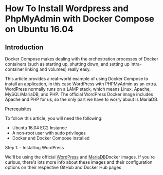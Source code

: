 # How To Install Wordpress and PhpMyAdmin with Docker Compose on Ubuntu 16.04

## Introduction

Docker Compose makes dealing with the orchestration processes of Docker containers (such as starting up, shutting down, and setting up intra-container linking and volumes) really easy.

This article provides a real-world example of using Docker Compose to install an application, in this case WordPress with PHPMyAdmin as an extra. WordPress normally runs on a LAMP stack, which means Linux, Apache, MySQL/MariaDB, and PHP. The official WordPress Docker image includes Apache and PHP for us, so the only part we have to worry about is MariaDB.

Prerequisites

To follow this article, you will need the following:

-	Ubuntu 16.04 EC2 Instance
-	A non-root user with sudo privileges
-	Docker and Docker Compose installed

Step 1:	-	Installing WordPress

We'll be using the official [WordPress](https://hub.docker.com/_/wordpress/]) and [MariaDB](https://hub.docker.com/_/mariadb/)Docker images. If you're curious, there's lots more info about these images and their configuration options on their respective GitHub and Docker Hub pages
